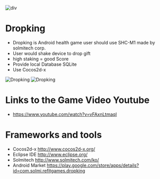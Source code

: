  ![div](http://cfile9.uf.tistory.com/image/234BCF4C567BF6C820C203)
 
 
 # Dropking
 
 * Dropking is Android health game user should use SHC-M1 made by solmitech corp.
 * User would shake device to drop gift
 * high staking = good Score
 * Provide local Database SQLite
 * Use Cocos2d-x
 
![Dropking](http://cfile22.uf.tistory.com/image/2117CA50567BF46F2F7081)
![Dropking](http://cfile26.uf.tistory.com/image/2216EE50567BF479316266)
 
 
 # Links to the Game Video Youtube
 
 * https://www.youtube.com/watch?v=vFAxnLtmaqI
 
 # Frameworks and tools
 
 * Cocos2d-x http://www.cocos2d-x.org/
 * Eclipse IDE http://www.eclipse.org/
 * Solmitech http://www.solmitech.com/ko/
 * Android Market https://play.google.com/store/apps/details?id=com.solmi.refitgames.dropking
